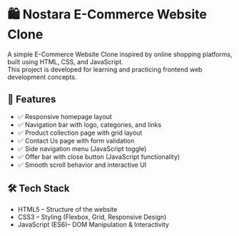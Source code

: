 # 🛍️ Nostara E-Commerce Website Clone

A simple E-Commerce Website Clone inspired by online shopping platforms, built using HTML, CSS, and JavaScript.  
This project is developed for learning and practicing frontend web development concepts.



## 📌 Features
- ✅ Responsive homepage layout 
- ✅ Navigation bar with logo, categories, and links  
- ✅ Product collection page with grid layout  
- ✅ Contact Us page with form validation  
- ✅ Side navigation menu (JavaScript toggle)  
- ✅ Offer bar with close button (JavaScript functionality)  
- ✅ Smooth scroll behavior and interactive UI  



## 🛠️ Tech Stack
- HTML5 – Structure of the website  
- CSS3 – Styling (Flexbox, Grid, Responsive Design)  
- JavaScript (ES6)– DOM Manipulation & Interactivity  
